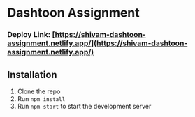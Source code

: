 # Dashtoon Assignment

### Deploy Link: [https://shivam-dashtoon-assignment.netlify.app/](https://shivam-dashtoon-assignment.netlify.app/)

## Installation

1. Clone the repo
2. Run `npm install`
3. Run `npm start` to start the development server
